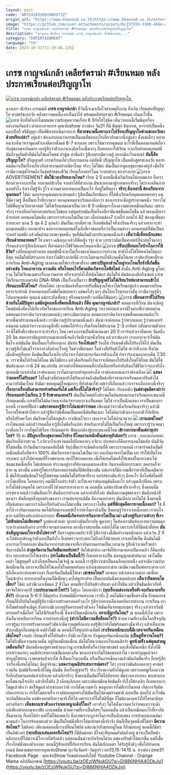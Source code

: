 ```yaml
---
layout: post
code: "ART2410310916W5973Z"
origin_url: "https://www.khaosod.co.th/https://www.khaosod.co.th/entertainment/news_9482743"
image: "https://github.com/user-attachments/assets/bc237555-3380-466e-a3ae-89aa9cba2267"
title: "เกรซ กาญจน์เกล้า เคลียร์ดราม่า #เรียนหมอ หลังประกาศเรียนต่อปริญญาโท"
description: "นางเอก-นักร้อง อารมณ์ดี เกรซ กาญจน์เกล้า ที่วันนี้จะมาเ..."
category: "ENTERTAINMENT"
language: "th"
date: 2024-10-31T11:19:48.135Z
---
```


# เกรซ กาญจน์เกล้า เคลียร์ดราม่า #เรียนหมอ หลังประกาศเรียนต่อปริญญาโท

[![เกรซ กาญจน์เกล้า เคลียร์ดราม่า #เรียนหมอ หลังประกาศเรียนต่อปริญญาโท ](https://www.khaosod.co.th/wpapp/uploads/2024/10/great301067-3.jpg "เกรซ กาญจน์เกล้า เคลียร์ดราม่า #เรียนหมอ หลังประกาศเรียนต่อปริญญาโท ")](https://www.khaosod.co.th/wpapp/uploads/2024/10/great301067-3.jpg)

นางเอก-นักร้อง อารมณ์ดี **เกรซ กาญจน์เกล้า** ที่วันนี้จะมาเปิดใจสาเหตุทิ้งงาน ทิ้งเงิน เรียนต่อปริญญาโท ศาสตร์ชะลอวัย หลังตรวจพบเนื้องอกในลำไส้ พร้อมเคลียร์ดราม่า #เรียนหมอ เกิดอะไรขึ้น
![เกรซ](https://www.khaosod.co.th/wpapp/uploads/2024/10/great301067-7.jpg)
อีกทั้งยังเล่าโมเมนต์ความรักสุดหวานเกือบ 6 ปีกับไฮโซนิค เห็นว่าตอนนี้เริ่มมีคุยเรื่องแต่งงานกันแล้ว ผ่านทางรายการ คุยแซ่บshow ทางช่อง วัน31 ที่มี ธัญญ่า ธัญาเรศ, อาจารย์เป็นหนึ่ง และเป็กกี้ ศรีธัญญา เป็นพิธีกรดำเนินรายการ
**ที่สวยขนาดนี้เพราะเราไปเรียนปริญญาโทด้านชะลอวัยมาด้วยหรือเปล่า?** อยู่แล้ว ต้องเล่าก่อนว่าเกรซเป็นคนที่ชอบอะไรเกี่ยวกับพวกนี้อยู่แล้ว ตั้งแต่เด็กๆ หลายคนจะเห็นว่าเราดูแลตัวเองดีมากตั้งแต่ 6-7 ขวบเลย เพราะได้มาจากคุณแม่ อะไรที่เป็นคอนเทนต์เกี่ยวกับสุขภาพจะอินมาก เลยรู้สึกว่าตัวเองจะลงลึกเรื่องนี้มากๆ ก็เลยอยากไปเรียน บวกกับทำคอนเทนต์ที่มันถึงจุดอิ่มตัวที่มันไม่ใช่แค่โพสต์ ทำนู้น ทำนี่แล้ว รู้สึกอยากมีความรู้ อยากมีอะไรมาแชร์
**อันนี้คือปริญญาโท?** ปริญญาตรี เกรซเรียนเกี่ยวกับการตลาด แต่อันนี้ ปริญญาโท เป็นหลักสูตรชะลอวัย หลายคนคิดว่าเป็นเรื่องเกี่ยวกับสวยงามอย่างเดียวไหม จริงๆ ไม่ใช่ค่ะ มันเป็นการดูแลสุขภาพองค์รูป เพื่อให้เรามีความสุขไปจนถึงวันสุดท้ายของชีวิต เรียนเรื่องฮอร์โมน ระบบต่างๆ ของร่างกาย
![เกรซ](https://www.khaosod.co.th/wpapp/uploads/2024/10/great301067-6.jpg)
ADVERTISEMENT
**มันใช้เวลาเรียนนานไหม?** เรียน 2 ปี ตอนนี้เพิ่งเริ่มเรียนได้เทอมแรก คือเราต้องสวยจากภายใน จากเซลล์ข้างใน จากลำไส้ที่สวยงาม มันจะออกมาสู่ภายนอกจริงๆ ไม่ว่าจะคลีนภายนอกยังไง ถ้าเราไม่รู้จัก รู้ใจ ความสวยภายนอกเป็นอะไร ที่อยู่ไม่ยืนยาว
**จริงๆ สิ่งเหล่านี้ ต้องเรียนจากคุณหมอ?** ใช่ค่ะ นอกจากคุณหมอจะสอนแล้ว รู้สึกเป็นเกียรติมาก ที่ได้นั่งเรียนกับคุณหมอหลายๆ คน ที่มีความรู้ ซึ่งเป็นอะไรที่ยากมาก ของคุณหมอจะเรียนลงลึกกว่า ของเกรซจะมีอยู่ประมาณหนึ่ง ว่าเราไม่ได้มีพื้นฐานวิทยาศาสตร์ ไม่ได้เรียนหมอมาเป็นเวลา 6 ปี เหมือนเราโกงความตายเหมือนกันนะ
เพราะจริงๆ เราเกลียดวิทยาศาสตร์และไม่ชอบ แต่สุดท้ายมันเป็นเรื่องที่เรามีแพชชั่นพอโตขึ้น แล้วตอนเด็กเราป่วยบ่อย เคยนอนไม่หลับ เพราะเราทำงานไม่เป็นเวลา เมื่อก่อนช่อง7 ถ่ายไป ออนไป ตี2 ต้องลุกขึ้นมาถ่ายละคร นอน 5 ทุ่ม ตี 2 ลุกแล้ว มันเป็นเวลาที่สรวน ก็เลยตัดสินใจที่จะเรียนจริงๆ แล้วอยากจะทำคอนเทนต์ดีๆ ออกมาบ้าง นอกจากคอนเทนต์ในสิ่งที่เราชอบหรือว่าเป็นงานต่างๆ คอนเทนต์ที่มันเป็นกระแสร่วมสมัย แล้วมันผ่านเวลามาจุดหนึ่ง จุดที่มันอิ่มตัวมาประมาณหนึ่งแล้ว
**เห็นว่ามีเพื่อนนักแสดงเรียนด้วยหลายคน?** ใช่ แพรว คณิตกุล แล้วก็พี่หญิง รฐา ด้วย เกรซว่ามันเป็นศาสตร์ที่น่าสนใจมากๆ เรียนแล้วเรารู้สึกเบิกเนตร ที่ผ่านมาเราใช้ชีวิตแบบไหนมาเนี่ย
![เกรซ](https://www.khaosod.co.th/wpapp/uploads/2024/10/great301067-5.jpg)
**ปรับเปลี่ยนอะไรบ้างในการใช้ชีวิต?** เปลี่ยนทุกอย่างเลย คนสมัยนี้จะหาในเรื่องของเงินและการทำงาน ทำยังไงก็ได้ให้หาเงินได้มากที่สุด จนลืมโฟกัสร่างกาย ถ้าเราไม่มีร่างกายที่ดี เราจะไม่สามารถไปถึงจุดนั้นได้เลย เราต้องรักษาที่ราก การเรียน Anti-Aging เขาสอนเลยให้เรารักษาที่ราก
**เพราะปัญหาส่วนใหญ่จากโรคเรื้อรังที่เกิดขึ้น อย่างเช่น โรคเบาหวาน ความดัน หรือโรคอะไรก็ตามมันเกิดจากไลฟ์สไตล์** ดังนั้น Anti-Aging ดูโดยรวม ไม่ได้เรียนเฉพาะเรื่องความสวย หรือจะทำยังไงให้ฉันไม่แก่ มันไม่ใช่ มันต้องลงลึกถึงเซลล์ เกรซได้เรียนการถอดรหัส DNA-RNA เป็นเรื่องเป็นราว
**ถ้าปริญญาตรีไม่ได้เรียนวิทย์มาสามารถเข้าไปเรียนแบบนี้ได้ไหม?** เรียนได้ค่ะ เขาจะมีคอร์สในการปรับพื้นฐานให้เราได้เรียนอยู่แล้ว ตอนแรกเรียนอยากจะปากดี ทำคอนเทนต์ไลฟ์สไตล์แบบเรา แต่พอไปๆ มาๆ มันได้อะไรมากกว่านั้น เรามีความรู้ดีๆ ไปบอกคุณพ่อ คุณแม่ แม้กระทั่งเพื่อนๆ หรือคนรอบตัว แค่นั้นก็ฟินแล้ว
![เกรซ](https://www.khaosod.co.th/wpapp/uploads/2024/10/great301067-9.jpg)
**เพื่อนดาราที่ไปเรียนด้วยกันไม่มีปัญหา แต่มีอยู่คนหนึ่งที่ตอนนี้ท้อแล้ว ก็คือ คุณกาญจน์เกล้า?** ตอนแรกที่เรียน มันจะมีอยู่โพสต์หนึ่งที่ลงไปเกี่ยวกับเรื่องของการเรียน Anti-Aging ว่าเราสอบแล้วเราดีใจมากที่เราสอบผ่าน แต่ตอนแรกเราคิดว่าเราสอบตกแน่ๆ เพราะมันยากมาก
ตอนแรกเราคิดว่าเราเสพสื่อคอนเทนต์อะไรพวกนี้มาประมาณหนึ่งแล้ว เรามีความรู้ประมาณหนึ่งแล้ว มันน่าจะต่อยอด รู้ว่ายากแหละ รู้ว่าของแทร่แน่นอน แต่แค่ว่าเราจะลองดูสักตั้ง แต่พอไปจริงๆ เริ่มเรียนได้ประมาณ 2-3 อาทิตย์ กลับมาถามตัวเองว่า นี่ใช่สิ่งที่เราต้องการจะทำจริงๆ ไหม เพราะเกรซเป็นนักแสดงมา 20 ปี เราจำแล้วเราลืมเลย วันหนึ่ง 20 ซีน สมองเรามันถูกทำงานมาแบบนี้จนถึงวันที่เรามานั่งเรียน แล้วเราต้องจำ เราอยากจะจำให้มันขึ้นใจ แต่มันลืม มันเป็นอะไรที่ยากมาก มันท้อ
**ร้องไห้เลย?** ร้องไห้ เรียนหนังสือไปร้องไห้ไป มันเป็นความรู้สึกไม่แน่ใจว่าเรากำลังทำอะไรอยู่ ในช่วงที่ผ่านมา ในช่วงที่ปรับตัวไม่ได้ คำว่าทิ้งงาน ทิ้งเงิน เมื่อสักครู่ที่บอก คือมันเป็นเรื่องเกี่ยวกับว่าเราไม่สามารถจัดการตัวเองได้ ถ้าเราร้องเพลงกลางคืน 7.30 น. เราจะตื่นไปเรียนได้ไหม มันไม่มีทาง แล้วคือเรียนทั้งวันเราจะมีสมองไปรับสิ่งใหม่ได้ไหม มันไม่ได้ มันต้องแลก เรามี 24 ชม.เท่ากัน อยากฝากให้หลายคนที่กำลังเลือกหรือกำลังลังเลใช้ชีวิตว่าจะเอายังไง ทุกคนมีเวลาเท่ากัน เราต้องแลก เราไม่สามารถทำทุกอย่างได้ เราต้องแลกและเราต้องเลือก
![](https://www.khaosod.co.th/wpapp/uploads/2024/10/great301067-1.jpg)
**แสดงว่าละครก็ไม่รับเลย?** ใช่ในช่วงที่ผ่านมายังไม่รับเลยจนถึงต้นปีหน้าที่เราสามารถเรียนและปรับตัวได้ ถามว่ายังมีมาไหม ยังมีมา ขอบคุณผู้ใหญ่มากๆ ที่ยังส่งมาให้ แต่เราก็เลือกแล้วว่าเราจะเลือกทางนี้จริงๆ
**เรื่องบางเรื่องมันสามารถทำพร้อมกันได้ แต่เรื่องนี้ไม่ได้จริงๆ?** ไม่ได้ค่ะ เรียนหนัก **(แต่ล่าสุดมีดราม่าว่าเรียนหมอทำไมเรียน 2 ปี รักษาคนเหรอ?)** มันเป็นโพสต์กึ่งประชดในอินสตาแกรมว่าเรียนเยอะขนาดนี้ เรียนหมอมั้ง เกรซก็ไม่ได้คิดว่าคนจะคิดว่าเราอยากจะเป็นหมอ ไม่ใช่ เราเป็นนักแสดง เราเป็นของเราแบบนี้ เราแฮปปี้แล้ว **แต่บางคนคงรู้สึกว่าไปแตะคำว่าหมอ**
เพียงแต่ว่าเรานั่งเรียนกับเขาจริงๆ แล้วมีโอกาสให้เขาติวให้เรา แล้วรู้สึกว่ามีเพื่อนเป็นหมอนี่มันฟินเนอะ ไม่ได้คิดว่าตัวเองจะเอาตัวไปเทียบ หรือไปรักษาใคร มันรักษาไม่ได้อยู่แล้ว เราเขียนไว้ยาว เขาอาจจะไม่ได้อ่านจนจบ
![](https://www.khaosod.co.th/wpapp/uploads/2024/10/great301067-8.jpg)
**เรานอยด์ไหม?** เราไม่นอยด์ แต่กลัวว่าคนอื่นจะรู้สึกไม่ดีหรือเปล่า สำหรับเกรซไม่ได้เป็นเรื่องใหญ่ เพราะเรารู้ว่าเจตนาเราคืออะไร เราก็พูดไปเรื่อย เรียนหมอจ้า ฟิลแบบต้องรู้เยอะขนาดนี้ไหม
**เข้าวงการมาตั้งแต่อายุเท่าไหร่?** 15 ค่ะ **มีปัญหาเรื่องสุขภาพอะไรบ้าง ที่โหมงานหนักตั้งแต่อายุยังน้อย?)** เกรซ : เยอะมากเลยค่ะ มันเรียกได้ว่าสรวน 1.อวัยวะก็จะสรวนต่อไปอีกหลายๆ อวัยวะ ปลายทางก็คือการนอนไม่หลับ มันมีวันที่ไม่สดชื่น ถ้าวันนั้นเรานอนหลับได้ดี วันรุ่งขึ้นเราจะมีพลังงานที่ดี เพราะเรานอนดี เราชาร์จพลังเต็มที่ เหมือนมือถือที่ชาร์จ 100%
มันเริ่มจากเรานอนไม่เป็นเวลา และกินอาหารไม่เป็นเวลา ทำให้เป็นโรคกระเพาะ แล้วไปหาหมอที่โรงพยาบาล เขาก็ให้ยาลดกรด เพื่อให้กรดไม่หลั่งให้เซลล์ในกระเพาะได้ซ่อมแซมเนื้อเยื่อ ไม่แสบแผล ทำงานอยู่บางทีต้องนอนตะแคงซ้าย กินยาเคลือบกระเพาะ ลดกรดก็จะช่วย ณ ตรงนั้น แต่หารู้ไม่การกินยาลดกรดมันก็มีข้อดีของมัน
แต่เกรซก็มีความเชื่อว่ายาที่เป็นเคมีพวกนี้ มันไปกดมันซ้อนไว้อยู่ใต้พรหม แต่มันไม่ได้รักษาที่ราก คอร์สของมันจริงๆ คืออะไร คือไลฟ์สไตล์ที่เราไม่เปลี่ยน ใครหลายๆ คนที่มีโรคประจำตัว หาให้เจอว่าต้นเหตุมันคืออะไร แล้วคุณก็เปลี่ยน เพราะยาไม่ได้ช่วยคุณได้ เพราะยามีไว้ช่วยบรรเทาอาการ ณ ตอนนั้น แต่ต้องรักษาที่รากจริงๆ
ซึ่งตอนนั้นเกรซหาเจอแล้วว่ามันคืออะไร มันคือการทำงาน แต่จะทำยังไงล่ะ มันคือความสุขของเรา มันคือหน้าที่ของเรา มันคือทุกสิ่งทุกอย่างของเรา เราแค่บาลานซ์มัน คืองานอย่างเรา มันเลือกเวลาไม่ได้ ซึ่งตอนนี้เป็นน้อยลง เพราะเราเลือกให้กับตัวเองได้มากขึ้น เพราะเราโตขึ้น
**แต่ที่พีกสุดคือการเจอเนื้องอก?** ใช่ ที่ลำไส้ เรากินยาลดกรด พอได้เรียนเราเลยเข้าใจว่าทำไมเราถึงเป็น ซึ่งตอนรู้ว่าเราเจอเนื้องอก เราตกใจมาก แต่ก็ต้องส่องกล้องเอาออก
**ทั้งหมดนี่เกิดจากการกินอาหารไม่เป็นเวลา แล้วอยู่กับภาวะต่างๆ ที่เราไม่พักผ่อนไม่เพียงพอ?** ถูกต้องด้วยค่ะ ทุกอย่างมันเกี่ยวกัน พูดง่ายๆ ในท้องเรามันต้องการความสมดุลระหว่างกรดกับด่าง การที่เราทานยาลดกรด ตรงนี้เราสบายขึ้น แต่ลำไส้ไม่ เพราะลำไส้ก็มีหน้าที่ย่อย
**มันส่งสัญญาณอะไรเราถึงไปตรวจ?** ก็ตรวจสุขภาพประจำปี รู้สึกว่าช่วงนี้มันทำงานหนักมาก แล้วเว้น 2 ปี จะไปส่องกล้องดูว่าตัวเองเป็นยังไง ก็เลยตรวจกระเพาะไปถึงลำไส้ด้วยเลย เราเลยได้เห็น คือมันไม่มีอาการอะไรบอกเลย มันเกิดจากการสะสมจากที่เรากินยาลดกรดเป็นเวลานาน รู้สึกดีว่าเจอเร็วแล้วจัดการมันได้
**ล่าสุดจัดงานวันเกิดธีมเพลย์บอย?** จัดให้เขาบ้าง เขาจัดให้เรามาหลายปีมากแล้ว ก็คืนกลับบ้าง อยากทำอะไรให้เขาบ้าง **(ทำไมต้องเป็นธีมนี้?)** ก็เขาอยากจะเป็น ขออนุญาตเม้าท์นะคะ เขาไม่ดื่มเหล้า ไม่สูบบุหรี่ แล้วก็เขาเป็นคนไม่เจ้าชู้ ณ ตอนนี้ เรารู้สึกว่าเขาเป็นคนอีกแบบหนึ่ง แต่จะมีความปากดีเหมือนกัน อยากจะเป็นให้ได้เลยใช่ไหมเพลย์บอย แล้วเขาชอบกระต่าย เขามีความเป็นพ่อกระต่าย เกรซก็เลี้ยงกระต่ายเพราะเขา ก็เลยจัดเป็นธีมนี้ให้เขา
**เขาชอบไหม?** เขาชอบ หน้าเขาเหวอมาก เขาช็อก โดนซะบ้าง บรรยากาศในงานก็มีเพื่อนๆ มาใส่หูกระต่าย เป็นแบบบันนี่ของเพลย์บอย
**เห็นว่าปิดคอนโดเลี้ยง?** ใช่ค่ะ แล้วมีเวลาเซ็ตแค่ 2 ชั่วโมง ตอนที่เราไปกินข้าวกับเขา แล้วให้ธีม แล้วเป็นธีมเดียวกับที่เขาจัดให้เราทุกปี (**งบประมาณเท่าไหร่?)** ไม่รู้อะ ไม่บอกดีกว่า **(คุยเรื่องแต่งงานหรือยัง คบกันนานหรือยัง?)** ประมาณ 5-6 ปี ก็มีคุยบ้าง ถ้าสมมติมีการแต่งงาน เราทั้ง 2 คนไม่มีความเชื่อตรงนั้น ยิ่งพอเกรซเรียนก็ยิ่งไปกันใหญ่ที่รู้สึกว่ามีการสร้างครอบครัวอะไร รู้สึกว่าอยากเอ็นจอยกับการทำงาน การเรียน เรายังไม่พร้อมที่จะมีลูก ยังอยากมีเวลาอยู่กับครอบครัวตัวเอง ให้มันเอ็นจอยแบบสุดๆ จริงๆ แล้วเราเริ่มมีครอบครัวเมื่อไหร่ ไม่ได้ซีเรียสเรื่องนี้ ซึ่งเขาก็คิดเหมือนกัน
**อยากมีลูกกันไหม?** ณ ตอนนี้ยังไม่ เพราะยังเอ็นจอยกับการเรียน การทำอย่างนี้อยู่ **(คำว่าไม่มีความเชื่อคืออะไร?)** ด้วยความที่เราเห็นโลกปัจจุบัน เกรซรู้นะว่าการสร้างครอบครัวมันจะมีความสุขอีกแบบ แต่รู้สึกว่ายังไม่พร้อมตรงนั้นจริงๆ แล้วเห็นภาพตัวเองมีลูกก็คงสนุกดี แต่ถ้าไม่มี ณ ตอนนี้ก็ใส่ทุกอย่างเต็มที่
**เราเรียนหนักแบบนี้มีเวลาเจอกันเหมือนเดิมไหม?** เจอค่ะ เรียนเสร็จก็ไปกินข้าว ยังมีเวลาได้เจอ ยังพูดคุยกันเหมือนเดิม **(เป็นคู่ที่หวานไหม?)** ไม่ได้ถึงขั้นหวานขนาดนั้น อยู่กันเหมือนเพื่อน มันไม่ได้หวานแบบโรแมนติกจ้า
**ดูหน้าฝรั่ง แต่คุณสายมูเหมือนกัน?** มันเหมือนอยู่ตรงหน้าผากว่ามู เกรซเชื่อทั้งเรื่องวิทยาศาสตร์ และสิ่งที่มันเหนือ ยังไงก็มี เกรซว่าหลายๆ คนมีประสบการณ์ที่แตกต่างกัน ของเกรซจะเริ่มไปขอพรแล้วได้ เวลาทำบุญแล้วเราทำบุญให้ท่าน เราขอพรแล้วเราได้ ก็เป็นอะไรแบบนั้น หรือเป็นการเช็กดวงแล้วมันเกิดขึ้นจริง ก็เลยรู้สึกว่าเรื่องนี้เล่นไม่ได้นะ มีอยู่จริงนะ
**แสดงว่าคุณมีประสบการณ์ตรง?** ใช่ๆ เกรซว่ามันต้องหลายๆ ศาสตร์รวมกัน (แต่มีเรื่องหนึ่งที่ไม่ดู ฉันมั่น คือเรื่องผู้ชาย?) จริง เรื่องความรักไม่ดูเลย เพราะเคยดูเรื่องความรักก็กลับมานอยด์แล้วเลิกเลย แล้วเลิกจริงๆ ซึ่งตอนนั้นมันก็ไม่ได้ดีหรอก มันระหองระแหง พอเขาบอกคบไม่นานก็จะเลิก แล้วอีกไม่ถึง 2 เดือนเลิกเลย
เพราะมันเหมือนจิตมันสั่ง ยังไงก็ต้องเลิก ก็เลยแบบว่าไม่ดูแล้วดีกว่า ต่อให้ดูแล้วถ้าเขาบอกว่าดี เราก็ตั้งความหวัง พอดูบอกว่าไม่ดีเราก็นอยด์ เกิดการจับผิด เกิดการระแวง ทำให้ไม่สบายใจ เราปล่อยทุกอย่างให้มันเป็นไปตามธรรมชาติ ค่อยเป็น ค่อยไป อะไรมันจะเกิดก็ต้องเกิด แค่ต้องยอมรับความจริงให้ได้ เพราะเราก็ไม่ได้ดีที่สุด ก็ไม่ต้องคาดหวังให้ใครมาดีทุกอย่างกับเรา
**เห็นชอบแซวตัวเองว่าเพลงหนูจะดังกี่โมง?** เอาจริงๆ ไม่ได้ตั้งความหวังว่าเพลงเราจะดัง แค่เพียงทำออกมาเอาฟิล เอาแพชชั่น ด้วยความที่เราเป็นอิสระในตอนนั้น แล้วเป็นเหมือนอะไรที่เราอัดอั้นมานาน ก็เลยได้ทำ แต่ก็ไม่ได้คาดหวัง ซึ่งภาพเราจะถูกจำในการเป็นนักแสดง การทำคอนเทนต์มานานแล้ว ในการร้องเพลงด้วย มันเป็นไทม์มิ่งที่เราได้มาทำตรงนี้จริงจัง มันก็เป็นจุดหนึ่งที่ได้ทำ
**มีความท้อไหม?** ไม่ท้อค่ะ เพียงแค่ตอนนี้เราเปลี่ยนโฟกัส แต่ถามว่ายังชอบอยู่ไหม ก็ยังชอบอยู่ ตอนนี้ก็มีทำเป็นคัฟเวอร์ **(จะกลับมาเล่นละครอีกไหม?)** ก็มีติดต่อมา ดีใจค่ะที่ทุกคนยังคิดถึงอยู่ น่าจะเป็นปีหน้า หลังกลางปีไปน่าจะมีโอกาสได้รับแล้ว แต่ตอนนั้นน่าจะยังเรียนไม่จบ แต่คงปรับตัวได้มากขึ้น แต่ก็เชื่อเรื่องไทม์มิ่งของตัวเองนะ ตอนนี้รู้สึกแฮปปี้กับการเรียน มันได้เบิกเนตร ได้รับรู้สิ่งดีๆ เพื่อไปทำคอนเทนต์
ติดตามชมรายการคุยแซ่บShow ทุกวันจันทร์-วันศุกร์ เวลา13.15-14.15 น. ทางช่อง one31 Facebook Page : คุยแซ่บShow รับชมย้อนหลังได้ที่ Youtube Channel : Orange Mama
คลิปสัมภาษณ์ [https://youtu.be/zOEzjWNukGU?si=Di886NHlA4ODkJvj](https://youtu.be/zOEzjWNukGU?si=Di886NHlA4ODkJvj)

